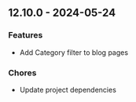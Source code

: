 ## 12.10.0 - 2024-05-24

### Features

* Add Category filter to blog pages

### Chores

* Update project dependencies
